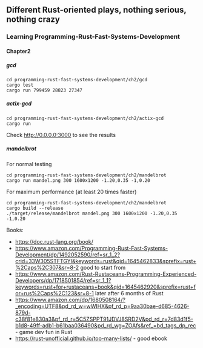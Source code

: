 ## Different Rust-oriented plays, nothing serious, nothing crazy

### Learning Programming-Rust-Fast-Systems-Development

#### Chapter2

##### gcd

```
cd programming-rust-fast-systems-development/ch2/gcd
cargo test
cargo run 799459 28823 27347
```

##### actix-gcd

```
cd programming-rust-fast-systems-development/ch2/actix-gcd
cargo run
```
Check http://0.0.0.0:3000 to see the results

##### mandelbrot

For normal testing
```
cd programming-rust-fast-systems-development/ch2/mandelbrot
cargo run mandel.png 300 1600x1200 -1.20,0.35 -1,0.20
```
For maximum performance (at least 20 times faster)
```
cd programming-rust-fast-systems-development/ch2/mandelbrot
cargo build --release
./target/release/mandelbrot mandel.png 300 1600x1200 -1.20,0.35 -1,0.20
```


Books:

- https://doc.rust-lang.org/book/
- https://www.amazon.com/Programming-Rust-Fast-Systems-Development/dp/1492052590/ref=sr_1_2?crid=33W305STFTGYI&keywords=rust&qid=1645462833&sprefix=rust+%2Caps%2C307&sr=8-2 good to start from
- https://www.amazon.com/Rust-Rustaceans-Programming-Experienced-Developers/dp/1718501854/ref=sr_1_1?keywords=rust+for+rustaceans+book&qid=1645462920&sprefix=rust+for+rus%2Caps%2C123&sr=8-1 later after 6 months of Rust
- https://www.amazon.com/dp/1680508164/?_encoding=UTF8&pd_rd_w=wWIHX&pf_rd_p=9aa30bae-d685-4626-879d-c38f81e830a3&pf_rd_r=5C5ZSPPT91JDVJ8SRD2V&pd_rd_r=7d83d1f5-b1d8-49ff-adb1-b61baa036490&pd_rd_wg=ZOAfs&ref_=bd_tags_dp_rec - game dev fun in Rust
- https://rust-unofficial.github.io/too-many-lists/ - good ebook
